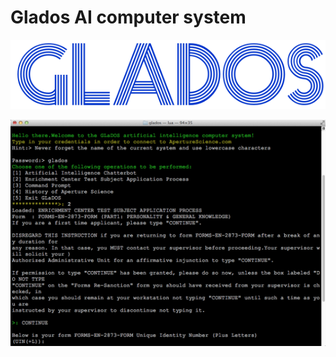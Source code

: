 # Glados AI computer system

![alt tag](https://raw.githubusercontent.com/fsiamp/glados-computer-system/master/glados.png)

![alt tag](https://raw.githubusercontent.com/fsiamp/glados-computer-system/master/SCREEN.png)
